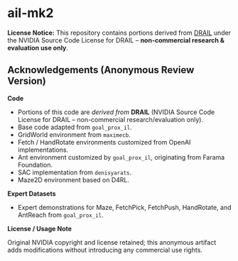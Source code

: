 # ail-mk2

**License Notice:** This repository contains portions derived from [DRAIL](https://github.com/NVlabs/DRAIL?tab=readme-ov-file) under the NVIDIA Source Code License for DRAIL – **non-commercial research & evaluation use only**.

## Acknowledgements (Anonymous Review Version)

**Code**

- Portions of this code are *derived from* **DRAIL** (NVIDIA Source Code License for DRAIL – non-commercial research/evaluation only).
- Base code adapted from `goal_prox_il`.
- GridWorld environment from `maximecb`.
- Fetch / HandRotate environments customized from OpenAI implementations.
- Ant environment customized by `goal_prox_il`, originating from Farama Foundation.
- SAC implementation from `denisyarats`.
- Maze2D environment based on D4RL.

**Expert Datasets**

- Expert demonstrations for Maze, FetchPick, FetchPush, HandRotate, and AntReach from `goal_prox_il`.

**License / Usage Note**

Original NVIDIA copyright and license retained; this anonymous artifact adds modifications without
introducing any commercial use rights.

